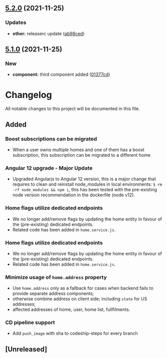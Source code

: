 ## [5.2.0](https://github.com/gparasyris/versioning-demo/compare/v5.1.0...v5.2.0) (2021-11-25)


### Updates

* **other:** releaserc update ([ab98ced](https://github.com/gparasyris/versioning-demo/commit/ab98ceda9779474379efbc853db9c28b387e149a))

## [5.1.0](https://github.com/gparasyris/versioning-demo/compare/v5.0.1...v5.1.0) (2021-11-25)


### New

* **component:** third component added ([01377cd](https://github.com/gparasyris/versioning-demo/commit/01377cd030c9f1dd8c5d9e54a10620950cb04be4))

# Changelog

All notable changes to this project will be documented in this file.



## Added

### Boost subscriptions can be migrated 
- When a user owns multiple homes and one of them has a boost subscription, this subscription can be migrated to a different home

### Angular 12 upgrade - Major Update
- Upgraded Angularjs to Angular 12 version, this is a major change that requires to clean and reinstall node_modules in local environments:
`$ rm -rf node_modules && npm i`, this has been tested with the pre-existing node version recommendation in the dockerfile (node v12).

### Home flags utilize dedicated endpoints 
- We no longer add/remove flags by updating the home entity in favour of the (pre-existing) dedicated endpoints.
- Related code has been added in `home.service.js`.

### Home flags utilize dedicated endpoints 
- We no longer add/remove flags by updating the home entity in favour of the (pre-existing) dedicated endpoints.
- Related code has been added in `home.service.js`.

### Minimize usage of `home.address` property
- Use `home.address` only as a fallback for cases when backend fails to provide separate address components;
- otherwise combine address on client side; including `state` for US addresses;
- affected addresses of home, user, home list, fullfilments.
### CD pipeline support 
- Add `push_image` with sha to codeship-steps for every branch


## [Unreleased]
